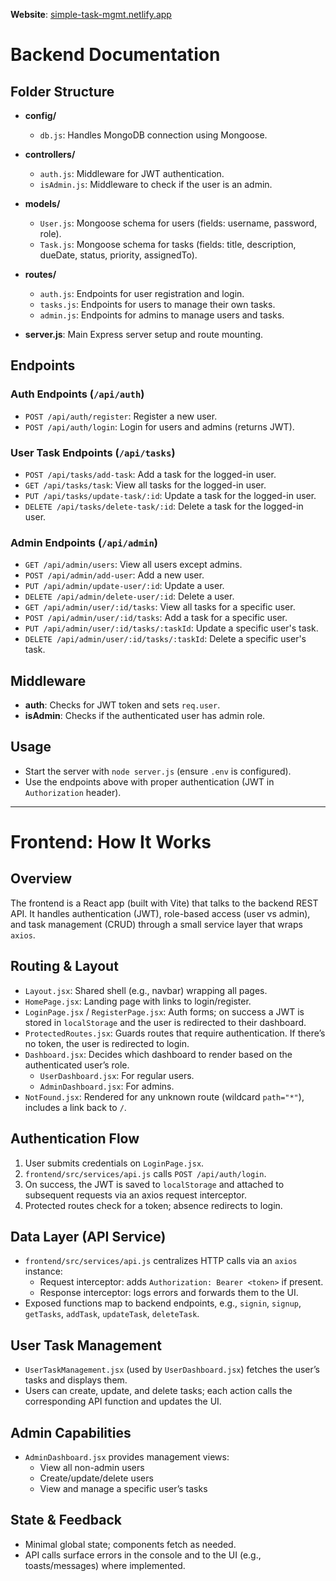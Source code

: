 **Website**: [simple-task-mgmt.netlify.app](https://simple-task-mgmt.netlify.app/)

# Backend Documentation

## Folder Structure

- **config/**
  - `db.js`: Handles MongoDB connection using Mongoose.

- **controllers/**
  - `auth.js`: Middleware for JWT authentication.
  - `isAdmin.js`: Middleware to check if the user is an admin.

- **models/**
  - `User.js`: Mongoose schema for users (fields: username, password, role).
  - `Task.js`: Mongoose schema for tasks (fields: title, description, dueDate, status, priority, assignedTo).

- **routes/**
  - `auth.js`: Endpoints for user registration and login.
  - `tasks.js`: Endpoints for users to manage their own tasks.
  - `admin.js`: Endpoints for admins to manage users and tasks.

- **server.js**: Main Express server setup and route mounting.

## Endpoints

### Auth Endpoints (`/api/auth`)
- `POST /api/auth/register`: Register a new user.
- `POST /api/auth/login`: Login for users and admins (returns JWT).

### User Task Endpoints (`/api/tasks`)
- `POST /api/tasks/add-task`: Add a task for the logged-in user.
- `GET /api/tasks/task`: View all tasks for the logged-in user.
- `PUT /api/tasks/update-task/:id`: Update a task for the logged-in user.
- `DELETE /api/tasks/delete-task/:id`: Delete a task for the logged-in user.

### Admin Endpoints (`/api/admin`)
- `GET /api/admin/users`: View all users except admins.
- `POST /api/admin/add-user`: Add a new user.
- `PUT /api/admin/update-user/:id`: Update a user.
- `DELETE /api/admin/delete-user/:id`: Delete a user.
- `GET /api/admin/user/:id/tasks`: View all tasks for a specific user.
- `POST /api/admin/user/:id/tasks`: Add a task for a specific user.
- `PUT /api/admin/user/:id/tasks/:taskId`: Update a specific user's task.
- `DELETE /api/admin/user/:id/tasks/:taskId`: Delete a specific user's task.

## Middleware

- **auth**: Checks for JWT token and sets `req.user`.
- **isAdmin**: Checks if the authenticated user has admin role.

## Usage

- Start the server with `node server.js` (ensure `.env` is configured).
- Use the endpoints above with proper authentication (JWT in `Authorization` header).

---

# Frontend: How It Works

## Overview
The frontend is a React app (built with Vite) that talks to the backend REST API. It handles authentication (JWT), role-based access (user vs admin), and task management (CRUD) through a small service layer that wraps `axios`.

## Routing & Layout
- `Layout.jsx`: Shared shell (e.g., navbar) wrapping all pages.
- `HomePage.jsx`: Landing page with links to login/register.
- `LoginPage.jsx` / `RegisterPage.jsx`: Auth forms; on success a JWT is stored in `localStorage` and the user is redirected to their dashboard.
- `ProtectedRoutes.jsx`: Guards routes that require authentication. If there’s no token, the user is redirected to login.
- `Dashboard.jsx`: Decides which dashboard to render based on the authenticated user’s role.
  - `UserDashboard.jsx`: For regular users.
  - `AdminDashboard.jsx`: For admins.
 - `NotFound.jsx`: Rendered for any unknown route (wildcard `path="*"`), includes a link back to `/`.

## Authentication Flow
1. User submits credentials on `LoginPage.jsx`.
2. `frontend/src/services/api.js` calls `POST /api/auth/login`.
3. On success, the JWT is saved to `localStorage` and attached to subsequent requests via an axios request interceptor.
4. Protected routes check for a token; absence redirects to login.

## Data Layer (API Service)
- `frontend/src/services/api.js` centralizes HTTP calls via an `axios` instance:
  - Request interceptor: adds `Authorization: Bearer <token>` if present.
  - Response interceptor: logs errors and forwards them to the UI.
- Exposed functions map to backend endpoints, e.g., `signin`, `signup`, `getTasks`, `addTask`, `updateTask`, `deleteTask`.

## User Task Management
- `UserTaskManagement.jsx` (used by `UserDashboard.jsx`) fetches the user’s tasks and displays them.
- Users can create, update, and delete tasks; each action calls the corresponding API function and updates the UI.

## Admin Capabilities
- `AdminDashboard.jsx` provides management views:
  - View all non-admin users
  - Create/update/delete users
  - View and manage a specific user’s tasks

## State & Feedback
- Minimal global state; components fetch as needed.
- API calls surface errors in the console and to the UI (e.g., toasts/messages) where implemented.